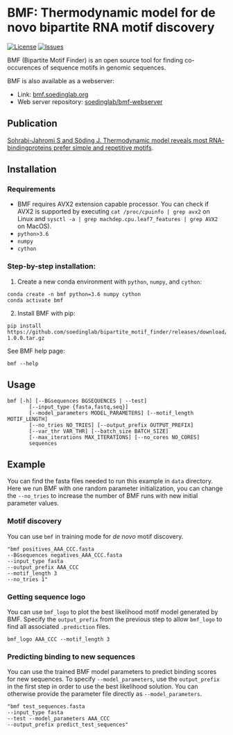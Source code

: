 # BMF: Thermodynamic model for de novo bipartite RNA motif discovery

 [![License](https://img.shields.io/github/license/soedinglab/bipartite_motif_finder.svg)](https://choosealicense.com/licenses/gpl-3.0/)
 [![Issues](https://img.shields.io/github/issues/soedinglab/bipartite_motif_finder.svg)](https://github.com/soedinglab/bipartite_motif_finder/issues)

BMF (Bipartite Motif Finder) is an open source tool for finding co-occurences of sequence motifs in genomic sequences. 


BMF is also available as a webserver:

* Link: [bmf.soedinglab.org](https://bmf.soedinglab.org)
* Web server repository: [soedinglab/bmf-webserver](https://github.com/soedinglab/bmf-webserver)



##  Publication

[Sohrabi-Jahromi S and Söding J. Thermodynamic model reveals most RNA-bindingproteins prefer simple and repetitive motifs](https://github.com/soedinglab/bipartite_motif_finder/).



## Installation

### Requirements
  * BMF requires AVX2 extension capable processor. You can check if AVX2 is supported by executing `cat /proc/cpuinfo | grep avx2` on Linux and `sysctl -a | grep machdep.cpu.leaf7_features | grep AVX2` on MacOS).
  * `python>3.6`
  * `numpy`
  * `cython`

### Step-by-step installation:

  1. Create a new conda environment with `python`, `numpy`, and `cython`:
  
    conda create -n bmf python=3.6 numpy cython
    conda activate bmf
       
  2. Install BMF with pip:
  
    pip install https://github.com/soedinglab/bipartite_motif_finder/releases/download/v1.0.0a/bmf_tool-1.0.0.tar.gz

  See BMF help page:
  
    bmf --help

## Usage

    bmf [-h] [--BGsequences BGSEQUENCES | --test]
           [--input_type {fasta,fastq,seq}]
           [--model_parameters MODEL_PARAMETERS] [--motif_length MOTIF_LENGTH]
           [--no_tries NO_TRIES] [--output_prefix OUTPUT_PREFIX]
           [--var_thr VAR_THR] [--batch_size BATCH_SIZE]
           [--max_iterations MAX_ITERATIONS] [--no_cores NO_CORES]
           sequences
           
## Example
You can find the fasta files needed to run this example in `data` directory. Here we run BMF with one random parameter initialization, you can change the
`--no_tries` to increase the number of BMF runs with new initial parameter values. 

### Motif discovery
You can use `bmf` in training mode for *de novo* motif discovery. 

    "bmf positives_AAA_CCC.fasta 
    --BGsequences negatives_AAA_CCC.fasta 
    --input_type fasta 
    --output_prefix AAA_CCC
    --motif_length 3 
    --no_tries 1"

### Getting sequence logo
You can use `bmf_logo` to plot the best likelihood motif model generated by BMF. Specify the `output_prefix` from the previous step to allow `bmf_logo` to find all associated `.prediction` files. 

    bmf_logo AAA_CCC --motif_length 3

### Predicting binding to new sequences
You can use the trained BMF model parameters to predict binding scores for new sequences. To specify `--model_parameters`, use the `output_prefix` in the first step in order to use the best likelihood solution. You can otherwise provide the parameter file directly as `--model_parameters`.

    "bmf test_sequences.fasta 
    --input_type fasta 
    --test --model_parameters AAA_CCC 
    --output_prefix predict_test_sequences"
    
    


